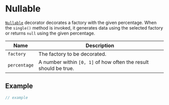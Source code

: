 # Nullable

[`Nullable`](nullable.md) decorator decorates a factory with the given percentage. When the `single()` method is invoked, it generates data using the selected factory or returns `null` using the given percentage.

| Name         | Description                                                      |
| ------------ | ---------------------------------------------------------------- |
| `factory`    | The factory to be decorated.                                     |
| `percentage` | A number within `[0, 1]` of how often the result should be true. |

## Example

```typescript
// example
```
